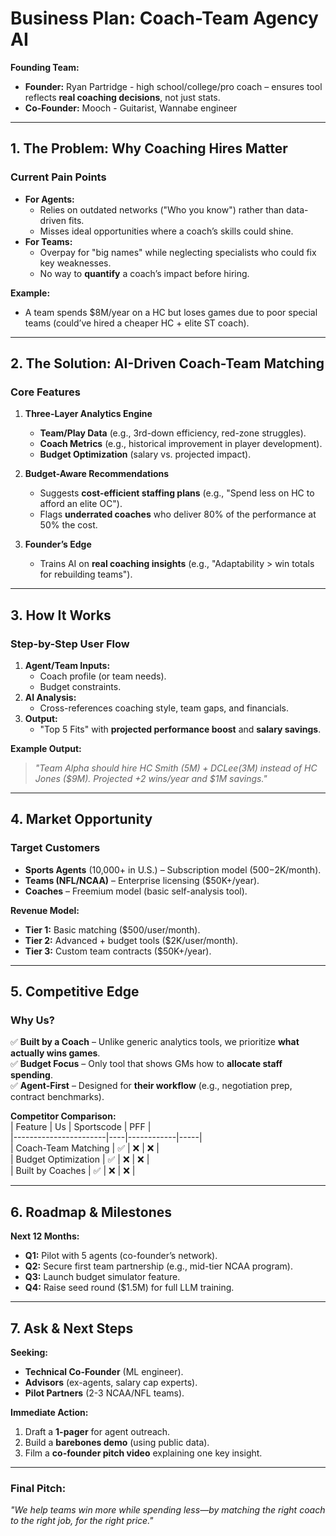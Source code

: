 # **Business Plan: Coach-Team Agency AI**  
 
**Founding Team:**  
- **Founder:** Ryan Partridge - high school/college/pro coach – ensures tool reflects **real coaching decisions**, not just stats.  
- **Co-Founder:** Mooch - Guitarist, Wannabe engineer

---

## **1. The Problem: Why Coaching Hires Matter**  
### **Current Pain Points**  
- **For Agents:**  
  - Relies on outdated networks ("Who you know") rather than data-driven fits.  
  - Misses ideal opportunities where a coach’s skills could shine.  
- **For Teams:**  
  - Overpay for "big names" while neglecting specialists who could fix key weaknesses.  
  - No way to **quantify** a coach’s impact before hiring.  

**Example:**  
- A team spends $8M/year on a HC but loses games due to poor special teams (could’ve hired a cheaper HC + elite ST coach).  

---

## **2. The Solution: AI-Driven Coach-Team Matching**  
### **Core Features**  
1. **Three-Layer Analytics Engine**  
   - **Team/Play Data** (e.g., 3rd-down efficiency, red-zone struggles).  
   - **Coach Metrics** (e.g., historical improvement in player development).  
   - **Budget Optimization** (salary vs. projected impact).  

2. **Budget-Aware Recommendations**  
   - Suggests **cost-efficient staffing plans** (e.g., "Spend less on HC to afford an elite OC").  
   - Flags **underrated coaches** who deliver 80% of the performance at 50% the cost.  

3. **Founder’s Edge**  
   - Trains AI on **real coaching insights** (e.g., "Adaptability > win totals for rebuilding teams").  

---

## **3. How It Works**  
### **Step-by-Step User Flow**  
1. **Agent/Team Inputs:**  
   - Coach profile (or team needs).  
   - Budget constraints.  
2. **AI Analysis:**  
   - Cross-references coaching style, team gaps, and financials.  
3. **Output:**  
   - "Top 5 Fits" with **projected performance boost** and **salary savings**.  

**Example Output:**  
> *"Team Alpha should hire HC Smith ($5M) + DC Lee ($3M) instead of HC Jones ($9M). Projected +2 wins/year and $1M savings."*  

---

## **4. Market Opportunity**  
### **Target Customers**  
- **Sports Agents** (10,000+ in U.S.) – Subscription model ($500-$2K/month).  
- **Teams (NFL/NCAA)** – Enterprise licensing ($50K+/year).  
- **Coaches** – Freemium model (basic self-analysis tool).  

**Revenue Model:**  
- **Tier 1:** Basic matching ($500/user/month).  
- **Tier 2:** Advanced + budget tools ($2K/user/month).  
- **Tier 3:** Custom team contracts ($50K+/year).  

---

## **5. Competitive Edge**  
### **Why Us?**  
✅ **Built by a Coach** – Unlike generic analytics tools, we prioritize **what actually wins games**.  
✅ **Budget Focus** – Only tool that shows GMs how to **allocate staff spending**.  
✅ **Agent-First** – Designed for **their workflow** (e.g., negotiation prep, contract benchmarks).  

**Competitor Comparison:**  
| Feature               | Us | Sportscode | PFF |  
|-----------------------|----|------------|-----|  
| Coach-Team Matching   | ✅ | ❌         | ❌  |  
| Budget Optimization   | ✅ | ❌         | ❌  |  
| Built by Coaches      | ✅ | ❌         | ❌  |  

---

## **6. Roadmap & Milestones**  
**Next 12 Months:**  
- **Q1:** Pilot with 5 agents (co-founder’s network).  
- **Q2:** Secure first team partnership (e.g., mid-tier NCAA program).  
- **Q3:** Launch budget simulator feature.  
- **Q4:** Raise seed round ($1.5M) for full LLM training.  

---

## **7. Ask & Next Steps**  
**Seeking:**  
- **Technical Co-Founder** (ML engineer).  
- **Advisors** (ex-agents, salary cap experts).  
- **Pilot Partners** (2-3 NCAA/NFL teams).  

**Immediate Action:**  
1. Draft a **1-pager** for agent outreach.  
2. Build a **barebones demo** (using public data).  
3. Film a **co-founder pitch video** explaining one key insight.  

---

### **Final Pitch:**  
*"We help teams win more while spending less—by matching the right coach to the right job, for the right price."*
